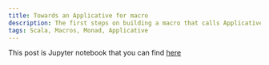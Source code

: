 ```yaml
---
title: Towards an Applicative for macro
description: The first steps on building a macro that calls Applicative's functions when possible
tags: Scala, Macros, Monad, Applicative
---
```


This post is Jupyter notebook that you can find [here](/../jupyter_notebooks/towards-an-applicative-macro-1.html)
